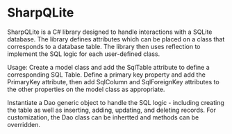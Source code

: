 # SharpQLite
SharpQLite is a C# library designed to handle interactions with a SQLite database.
The library defines attributes which can be placed on a class that corresponds to a database table. 
The library then uses reflection to implement the SQL logic for each user-defined class.

Usage:
Create a model class and add the SqlTable attribute to define a corresponding SQL Table.
Define a primary key property and add the PrimaryKey attribute, then add SqlColumn and SqlForeignKey attributes to the other properties on the model class as appropriate. 

Instantiate a Dao generic object to handle the SQL logic - including creating the table as well as inserting, adding, updating, and deleting records.
For customization, the Dao class can be inhertted and methods can be overridden. 
